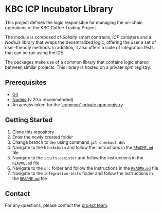 # KBC ICP Incubator Library

This project defines the logic responsible for managing the on-chain operations of the KBC Coffee Trading Project.

The module is composed of _Solidity_ smart contracts, _ICP_ canisters and a _NodeJs_ library that wraps the decentralized logic, offering the user a set of user-friendly methods.
In addition, it also offers a suite of integration tests that can be run using the IDE.

The packages make use of a common library that contains logic shared between similar projects. This library is hosted on a private _npm_ registry.

## Prerequisites

- [Git](https://git-scm.com/)
- [Nodejs](https://nodejs.org/en) (v.20.x recommended)
- An access token for the ['common' private npm registry](https://gitlab-core.supsi.ch/dti-isin/giuliano.gremlich/blockchain/one_lib_to_rule_them_all)

## Getting Started

1. Clone this repository 
2. Enter the newly created folder
3. Change branch to `dev` using command `git checkout dev`
4. Navigate to the `blockchain` and follow the instructions in the [`README.md`](blockchain/README.md) file
5. Navigate to the `icp/ts-canister` and follow the instructions in the [`README.md`](icp/ts-canister/README.md) file
6. Navigate to the `src` folder and follow the instructions in the [`README.md`](src/README.md) file
7. Navigate to the `integration-tests` folder and follow the instructions in the [`README.md`](integration-tests/README.md) file

## Contact

For any questions, please contact the [project team](mailto:isin-blockchain@supsi.ch).
